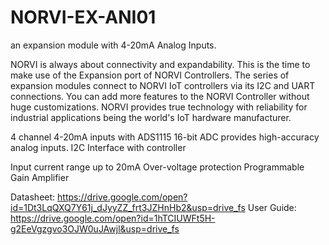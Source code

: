 # NORVI-EX-ANI01
an expansion module with 4-20mA Analog Inputs.

NORVI is always about connectivity and expandability. This is the time to make use of the Expansion port of NORVI Controllers. 
The series of expansion modules connect to NORVI IoT controllers via its I2C and UART connections. 
You can add more features to the NORVI Controller without huge customizations. 
NORVI provides true technology with reliability for industrial applications being the world's IoT hardware manufacturer.

4 channel 4-20mA inputs with ADS1115 16-bit ADC provides high-accuracy analog inputs.
I2C  Interface with controller 

Input current range up to 20mA
Over-voltage protection
Programmable Gain Amplifier 

Datasheet:   https://drive.google.com/open?id=1Dt3LqQXQ7Y61j_dJyyZZ_frt3JZHnHb2&usp=drive_fs
User Guide:  https://drive.google.com/open?id=1hTCIUWFt5H-g2EeVgzgvo3OJW0uJAwjl&usp=drive_fs
